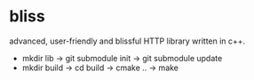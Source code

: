 # bliss
advanced, user-friendly and blissful HTTP library written in c++.

* mkdir lib -> git submodule init -> git submodule update
* mkdir build -> cd build -> cmake .. -> make